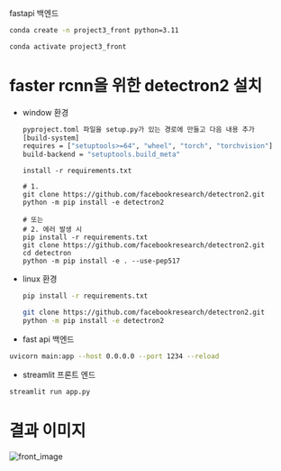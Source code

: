fastapi 백엔드

```bash
conda create -n project3_front python=3.11
```

```bash
conda activate project3_front
```

# faster rcnn을 위한 detectron2 설치
- window 환경
    ```bash
    pyproject.toml 파일을 setup.py가 있는 경로에 만들고 다음 내용 추가
    [build-system]
    requires = ["setuptools>=64", "wheel", "torch", "torchvision"]
    build-backend = "setuptools.build_meta"
    ```

    ```
    install -r requirements.txt

    # 1.
    git clone https://github.com/facebookresearch/detectron2.git
    python -m pip install -e detectron2 

    # 또는
    # 2. 에러 발생 시
    pip install -r requirements.txt
    git clone https://github.com/facebookresearch/detectron2.git
    cd detectron 
    python -m pip install -e . --use-pep517

    ```

- linux 환경
    ```bash
    pip install -r requirements.txt

    git clone https://github.com/facebookresearch/detectron2.git
    python -m pip install -e detectron2
    ```


- fast api 백엔드
```bash
uvicorn main:app --host 0.0.0.0 --port 1234 --reload
```

- streamlit 프론트 엔드
```bash
streamlit run app.py
```
# 결과 이미지
![front_image](front_image.png)